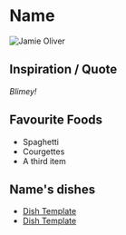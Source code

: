# Name
![Jamie Oliver](/Images/chef-profile.png)

## Inspiration / Quote

*Blimey!*

## Favourite Foods

* Spaghetti
* Courgettes
* A third item

## Name's dishes

* [Dish Template](/Courses/DishTemplate.md)
* [Dish Template](/Courses/DishTemplate.md)
